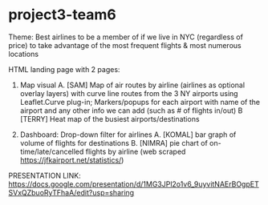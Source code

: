 # project3-team6

Theme: Best airlines to be a member of if we live in NYC (regardless of price) to take advantage of the most frequent flights & most numerous locations

HTML landing page with 2 pages: 

1. Map visual
  A. [SAM] Map of air routes by airline (airlines as optional overlay layers) with curve line routes from the 3 NY airports using Leaflet.Curve plug-in;
  Markers/popups for each airport with name of the airport and any other info we can add (such as # of flights in/out) 
  B [TERRY] Heat map of the busiest airports/destinations
  
2. Dashboard: Drop-down filter for airlines
  A. [KOMAL] bar graph of volume of flights for destinations
  B. [NIMRA] pie chart of on-time/late/cancelled flights by airline (web scraped https://jfkairport.net/statistics/)
  
PRESENTATION LINK: https://docs.google.com/presentation/d/1MG3JPl2o1v6_9uyvitNAErBOgpETSVxQZbuoRyTFhaA/edit?usp=sharing
